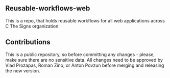 ## Reusable-workflows-web 

This is a repo, that holds reusable workflows for all web applications across C The Signs organization.

## Contributions

This is a public repository, so before committing any changes - please, make sure there are no sensitive data. All changes need to be approved by Vlad Prozapas, Roman Zino, or Anton Povzun before merging and releasing the new version.
